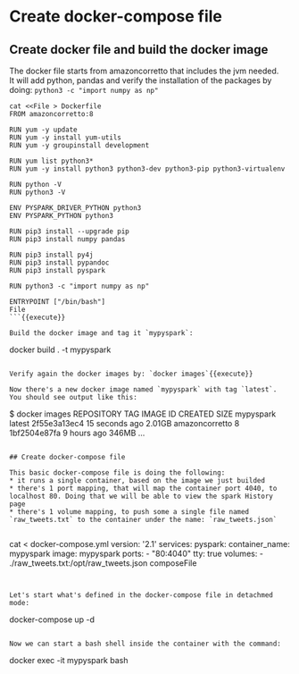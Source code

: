 # Create docker-compose file

## Create docker file and build the docker image  

The docker file starts from amazoncorretto that includes the jvm needed.  
It will add python, pandas and verify the installation of the packages by doing: `python3 -c "import numpy as np"`  

```
cat <<File > Dockerfile
FROM amazoncorretto:8

RUN yum -y update
RUN yum -y install yum-utils
RUN yum -y groupinstall development

RUN yum list python3*
RUN yum -y install python3 python3-dev python3-pip python3-virtualenv

RUN python -V
RUN python3 -V

ENV PYSPARK_DRIVER_PYTHON python3
ENV PYSPARK_PYTHON python3

RUN pip3 install --upgrade pip
RUN pip3 install numpy pandas

RUN pip3 install py4j
RUN pip3 install pypandoc
RUN pip3 install pyspark

RUN python3 -c "import numpy as np"

ENTRYPOINT ["/bin/bash"]
File
```{{execute}}

Build the docker image and tag it `mypyspark`: 
```
docker build . -t mypyspark
```{{execute}}

Verify again the docker images by: `docker images`{{execute}}

Now there's a new docker image named `mypyspark` with tag `latest`. You should see output like this:  
```
$ docker images
REPOSITORY                 TAG                 IMAGE ID            CREATED             SIZE
mypyspark                  latest              2f55e3a13ec4        15 seconds ago      2.01GB
amazoncorretto             8                   1bf2504e87fa        9 hours ago         346MB
...
```

## Create docker-compose file  

This basic docker-compose file is doing the following:
* it runs a single container, based on the image we just builded
* there's 1 port mapping, that will map the container port 4040, to localhost 80. Doing that we will be able to view the spark History page
* there's 1 volume mapping, to push some a single file named `raw_tweets.txt` to the container under the name: `raw_tweets.json`


```
cat <<composeFile > docker-compose.yml
version: '2.1'
services:
    pyspark:
        container_name: mypyspark
        image: mypyspark
        ports:
            - "80:4040"
        tty: true
        volumes:
        - ./raw_tweets.txt:/opt/raw_tweets.json
composeFile
```{{execute}}
  
  
Let's start what's defined in the docker-compose file in detachmed mode:
```
docker-compose up -d
```{{execute}}

Now we can start a bash shell inside the container with the command:
```
docker exec -it mypyspark bash
```{{execute}}
